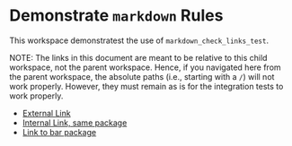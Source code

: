 # Demonstrate `markdown` Rules

This workspace demonstratest the use of `markdown_check_links_test`.

NOTE: The links in this document are meant to be relative to this child workspace, not the parent
workspace. Hence, if you navigated here from the parent workspace, the absolute paths (i.e.,
starting with a `/`) will not work properly. However, they must remain as is for the integration
tests to work properly.

- [External Link](https://bazel.build/)
- [Internal Link, same package](foo.md)
- [Link to bar package](/bar/)

